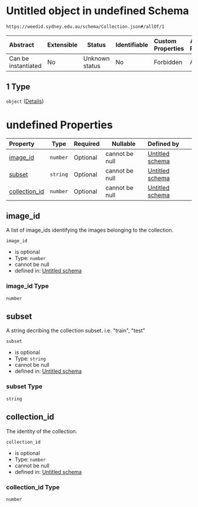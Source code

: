 # Untitled object in undefined Schema

```txt
https://weedid.sydney.edu.au/schema/Collection.json#/allOf/1
```




| Abstract            | Extensible | Status         | Identifiable | Custom Properties | Additional Properties | Access Restrictions | Defined In                                                                        |
| :------------------ | ---------- | -------------- | ------------ | :---------------- | --------------------- | ------------------- | --------------------------------------------------------------------------------- |
| Can be instantiated | No         | Unknown status | No           | Forbidden         | Allowed               | none                | [Collection.schema.json\*](out/out/Collection.schema.json "open original schema") |

## 1 Type

`object` ([Details](collection-2-allof-1.md))

# undefined Properties

| Property                        | Type     | Required | Nullable       | Defined by                                                                                                                                                       |
| :------------------------------ | -------- | -------- | -------------- | :--------------------------------------------------------------------------------------------------------------------------------------------------------------- |
| [image_id](#image_id)           | `number` | Optional | cannot be null | [Untitled schema](collection-2-allof-1-properties-image_id.md "https&#x3A;//weedid.sydney.edu.au/schema/Collection.json#/allOf/1/properties/image_id")           |
| [subset](#subset)               | `string` | Optional | cannot be null | [Untitled schema](collection-2-allof-1-properties-subset.md "https&#x3A;//weedid.sydney.edu.au/schema/Collection.json#/allOf/1/properties/subset")               |
| [collection_id](#collection_id) | `number` | Optional | cannot be null | [Untitled schema](collection-2-allof-1-properties-collection_id.md "https&#x3A;//weedid.sydney.edu.au/schema/Collection.json#/allOf/1/properties/collection_id") |

## image_id

A list of image_ids identifying the images belonging to the collection.


`image_id`

-   is optional
-   Type: `number`
-   cannot be null
-   defined in: [Untitled schema](collection-2-allof-1-properties-image_id.md "https&#x3A;//weedid.sydney.edu.au/schema/Collection.json#/allOf/1/properties/image_id")

### image_id Type

`number`

## subset

A string decribing the collection subset.
i.e. "train", "test"


`subset`

-   is optional
-   Type: `string`
-   cannot be null
-   defined in: [Untitled schema](collection-2-allof-1-properties-subset.md "https&#x3A;//weedid.sydney.edu.au/schema/Collection.json#/allOf/1/properties/subset")

### subset Type

`string`

## collection_id

The identity of the collection.


`collection_id`

-   is optional
-   Type: `number`
-   cannot be null
-   defined in: [Untitled schema](collection-2-allof-1-properties-collection_id.md "https&#x3A;//weedid.sydney.edu.au/schema/Collection.json#/allOf/1/properties/collection_id")

### collection_id Type

`number`
